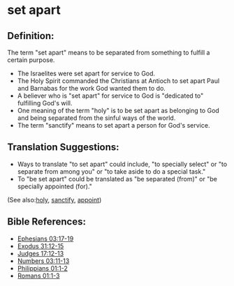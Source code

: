 # set apart #

## Definition: ##

The term "set apart" means to be separated from something to fulfill a certain purpose.

* The Israelites were set apart for service to God.
* The Holy Spirit commanded the Christians at Antioch to set apart Paul and Barnabas for the work God wanted them to do.
* A believer who is "set apart" for service to God is "dedicated to" fulfilling God's will.
* One meaning of the term "holy" is to be set apart as belonging to God and being separated from the sinful ways of the world.
* The term "sanctify" means to set apart a person for God's service.

## Translation Suggestions: ##

* Ways to translate "to set apart" could include, "to specially select" or "to separate from among you" or "to take aside to do a special task."
* To "be set apart" could be translated as "be separated (from)" or "be specially appointed (for)."

(See also:[holy](../kt/holy.md), [sanctify](../kt/sanctify.md), [appoint](../kt/appoint.md))

## Bible References: ##

* [Ephesians 03:17-19](https://door43.org/en/bible/notes/eph/03/17)
* [Exodus 31:12-15](https://door43.org/en/bible/notes/exo/31/12)
* [Judges 17:12-13](https://door43.org/en/bible/notes/jdg/17/12)
* [Numbers 03:11-13](https://door43.org/en/bible/notes/num/03/11)
* [Philippians 01:1-2](https://door43.org/en/bible/notes/php/01/01)
* [Romans 01:1-3](https://door43.org/en/bible/notes/rom/01/01)

